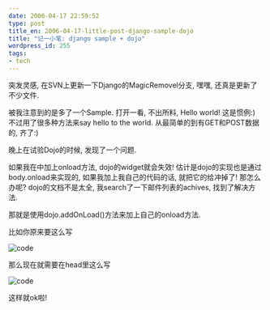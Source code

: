 ```yaml
---
date: 2006-04-17 22:59:52
type: post
title_en: 2006-04-17-little-post-django-sample-dojo
title: "记一小笔: django sample + dojo"
wordpress_id: 255
tags:
- tech
---
```


突发灵感, 在SVN上更新一下Django的MagicRemovel分支, 嘿嘿, 还真是更新了不少文件.

被我注意到的是多了一个Sample. 打开一看, 不出所料, Hello world! 这是惯例:) 不过用了很多种方法来say hello to the world. 从最简单的到有GET和POST数据的, 齐了:)

晚上在试验Dojo的时候, 发现了一个问题.

如果我在中加上onload方法, dojo的widget就会失效! 估计是dojo的实现也是通过body.onload来实现的, 如果我加上我自己的代码的话, 就把它的给冲掉了! 那怎么办呢? dojo的文档不是太全, 我search了一下邮件列表的achives, 找到了解决方法.

那就是使用dojo.addOnLoad()方法来加上自己的onload方法.

比如你原来要这么写

![code](http://nickcheng.zoto.com/img/original/b92270e5721043b922b2f2100649cf3d-.jpg)

那么现在就需要在head里这么写

![code](http://nickcheng.zoto.com/img/original/f5b9a9c120de36d429276d0d0a5e6ba4-.jpg)

这样就ok啦!
